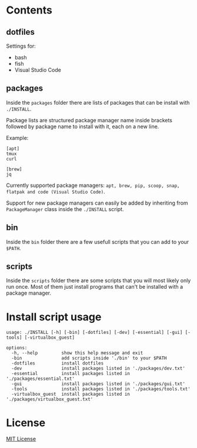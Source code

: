 
# Contents

## dotfiles
Settings for:
- bash
- fish
- Visual Studio Code


## packages
Inside the ```packages``` folder there are lists of packages that can be install with ```./INSTALL```.

Package lists are structured package manager name inside brackets followed by package name to install with it, each on a new line.

Example:
```
[apt]
tmux
curl

[brew]
jq
```
Currently supported package managers: ```apt, brew, pip, scoop, snap, flatpak and code (Visual Studio Code)```.

Support for new package managers can easily be added by inheriting from ```PackageManager``` class inside the ```./INSTALL``` script.

## bin
Inside the ```bin``` folder there are a few usefull scripts that you can add to your ```$PATH```.

## scripts
Inside the ```scripts``` folder there are some scripts that you will most likely only run once. 
Most of them just install programs that can't be installed with a package manager.


# Install script usage
```
usage: ./INSTALL [-h] [-bin] [-dotfiles] [-dev] [-essential] [-gui] [-tools] [-virtualbox_guest]

options:
  -h, --help         show this help message and exit
  -bin               add scripts inside './bin' to your $PATH
  -dotfiles          install dotfiles
  -dev               install packages listed in './packages/dev.txt'
  -essential         install packages listed in './packages/essential.txt'
  -gui               install packages listed in './packages/gui.txt'
  -tools             install packages listed in './packages/tools.txt'
  -virtualbox_guest  install packages listed in './packages/virtualbox_guest.txt'
```
# License
[MIT License](https://github.com/zigai/dotfiles/blob/master/LICENSE)
